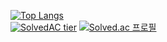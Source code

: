 [![Top Langs](https://github-readme-stats.vercel.app/api/top-langs/?username=limhizy15&layout=compact&hide=Visual%20Basic)](https://github.com/anuraghazra/github-readme-stats)
<br>
[![SolvedAC tier](http://mazassumnida.wtf/api/v2/generate_badge?boj=limhizy15)](https://solved.ac/limhizy15)
[![Solved.ac
프로필](http://mazassumnida.wtf/api/pastel/generate_badge?boj=limhizy15)](https://solved.ac/limhizy15)
